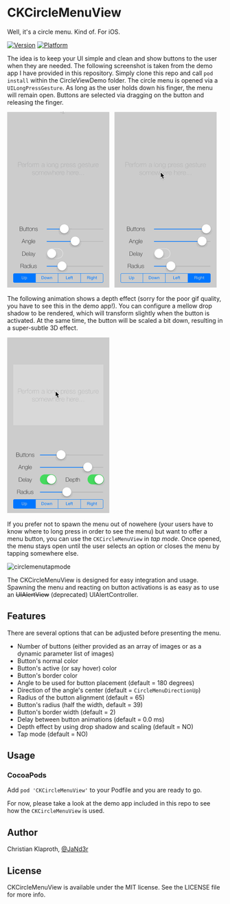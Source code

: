 CKCircleMenuView
================

Well, it's a circle menu. Kind of. For iOS.

[![Version](https://cocoapod-badges.herokuapp.com/v/CKCircleMenuView/badge.png)](http://cocoadocs.org/docsets/CKCircleMenuView)
[![Platform](https://cocoapod-badges.herokuapp.com/p/CKCircleMenuView/badge.png)](http://cocoadocs.org/docsets/CKCircleMenuView)

The idea is to keep your UI simple and clean and show buttons to the user when they are needed. The following screenshot is taken from the demo app I have provided in this repository. Simply clone this repo and call `pod install` within the CircleViewDemo folder. The circle menu is opened via a `UILongPressGesture`. As long as the user holds down his finger, the menu will remain open. Buttons are selected via dragging on the button and releasing the finger.

![](CircleMenuDemo1.gif) &nbsp; ![](CircleMenuDemo2.gif)

The following animation shows a depth effect (sorry for the poor gif quality, you have to see this in the demo app!). You can configure a mellow drop shadow to be rendered, which will transform slightly when the button is activated. At the same time, the button will be scaled a bit down, resulting in a super-subtle 3D effect.

![](CircleMenuDemoDepth.gif)

If you prefer not to spawn the menu out of nowehere (your users have to know where to long press in order to see the menu) but want to offer a menu button, you can use the `CKCircleMenuView` in _tap mode_. Once opened, the menu stays open until the user selects an option or closes the menu by tapping somewhere else.

![circlemenutapmode](https://cloud.githubusercontent.com/assets/7301252/11380734/32504124-92f8-11e5-97dc-6959e506cfe8.gif)

The CKCircleMenuView is designed for easy integration and usage. Spawning the menu and reacting on button activations is as easy as to use an ~~UIAlertView~~ (deprecated) UIAlertController.

## Features

There are several options that can be adjusted before presenting the menu.

* Number of buttons (either provided as an array of images or as a dynamic parameter list of images)
* Button's normal color
* Button's active (or say hover) color
* Button's border color
* Angle to be used for button placement (default = 180 degrees)
* Direction of the angle's center (default = `CircleMenuDirectionUp`)
* Radius of the button alignment (default = 65)
* Button's radius (half the width, default = 39)
* Button's border width (default = 2)
* Delay between button animations (default = 0.0 ms)
* Depth effect by using drop shadow and scaling (default = NO)
* Tap mode (default = NO)

## Usage

### CocoaPods

Add `pod 'CKCircleMenuView'` to your Podfile and you are ready to go.

For now, please take a look at the demo app included in this repo to see how the `CKCircleMenuView` is used.

## Author

Christian Klaproth, [@JaNd3r](http://twitter.com/JaNd3r)

## License

CKCircleMenuView is available under the MIT license. See the LICENSE file for more info.
